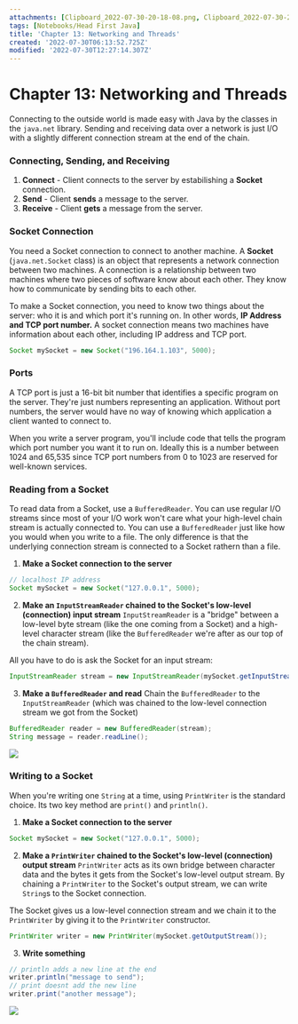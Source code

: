 ```yaml
---
attachments: [Clipboard_2022-07-30-20-18-08.png, Clipboard_2022-07-30-20-27-14.png]
tags: [Notebooks/Head First Java]
title: 'Chapter 13: Networking and Threads'
created: '2022-07-30T06:13:52.725Z'
modified: '2022-07-30T12:27:14.307Z'
---
```


# Chapter 13: Networking and Threads

Connecting to the outside world is made easy with Java by the classes in the `java.net` library. Sending and receiving data over a network is just I/O with a slightly different connection stream at the end of the chain. 

### Connecting, Sending, and Receiving

1. __Connect__ - Client connects to the server by estabilishing a __Socket__ connection.
2. __Send__ - Client __sends__ a message to the server.
3. __Receive__ - Client __gets__ a message from the server.

### Socket Connection

You need a Socket connection to connect to another machine. A __Socket__ (`java.net.Socket` class) is an object that represents a network connection between two machines. A connection is a relationship between two machines where two pieces of software know about each other. They know how to communicate by sending bits to each other. 

To make a Socket connection, you need to know two things about the server: who it is and which port it's running on. In other words, __IP Address and TCP port number.__ A socket connection means two machines have information about each other, including IP address and TCP port.

```java
Socket mySocket = new Socket("196.164.1.103", 5000);
```

### Ports

A TCP port is just a 16-bit bit number that identifies a specific program on the server. They're just numbers representing an application. Without port numbers, the server would have no way of knowing which application a client wanted to connect to. 

When you write a server program, you'll include code that tells the program which port number you want it to run on. Ideally this is a number between 1024 and 65,535 since TCP port numbers from 0 to 1023 are reserved for well-known services.

### Reading from a Socket

To read data from a Socket, use a `BufferedReader`. You can use regular I/O streams since most of your I/O work won't care what your high-level chain stream is actually connected to. You can use a `BufferedReader` just like how you would when you write to a file. The only difference is that the underlying connection stream is connected to a Socket rathern than a file.

1. __Make a Socket connection to the server__
```java
// localhost IP address
Socket mySocket = new Socket("127.0.0.1", 5000);
```

2. __Make an `InputStreamReader` chained to the Socket's low-level (connection) input stream__
`InputStreamReader` is a "bridge" between a low-level byte stream (like the one coming from a Socket) and a high-level character stream (like the `BufferedReader` we're after as our top of the chain stream).

All you have to do is ask the Socket for an input stream:
```java
InputStreamReader stream = new InputStreamReader(mySocket.getInputStream());
```

3. __Make a `BufferedReader` and read__
Chain the `BufferedReader` to the `InputStreamReader` (which was chained to the low-level connection stream we got from the Socket)

```java
BufferedReader reader = new BufferedReader(stream);
String message = reader.readLine();
```
![](@attachment/Clipboard_2022-07-30-20-18-08.png)

### Writing to a Socket

When you're writing one `String` at a time, using `PrintWriter` is the standard choice. Its two key method are `print()` and `println()`.

1. __Make a Socket connection to the server__
```java
Socket mySocket = new Socket("127.0.0.1", 5000);
```

2. __Make a `PrintWriter` chained to the Socket's low-level (connection) output stream__
`PrintWriter` acts as its own bridge between character data and the bytes it gets from the Socket's low-level output stream. By chaining a `PrintWriter` to the Socket's output stream, we can write `String`s to the Socket connection.

The Socket gives us a low-level connection stream and we chain it to the `PrintWriter` by giving it to the `PrintWriter` constructor.
```java
PrintWriter writer = new PrintWriter(mySocket.getOutputStream());
```

3. __Write something__
```java
// println adds a new line at the end
writer.println("message to send");
// print doesnt add the new line
writer.print("another message");
```

![](@attachment/Clipboard_2022-07-30-20-27-14.png)






